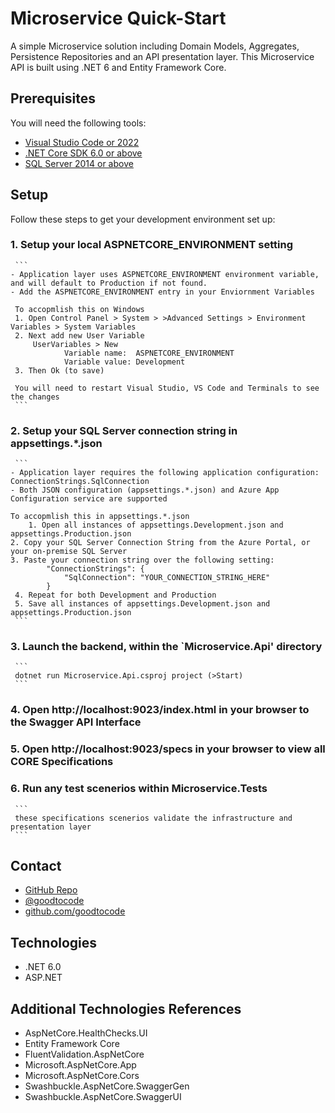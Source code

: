 # Microservice Quick-Start
A simple Microservice solution including Domain Models, Aggregates, Persistence Repositories and an API presentation layer. This Microservice API is built using .NET 6 and Entity Framework Core.

## Prerequisites
You will need the following tools:
* [Visual Studio Code or 2022](https://www.visualstudio.com/downloads/)
* [.NET Core SDK 6.0 or above](https://www.microsoft.com/net/download/dotnet-core/6.0)
* [SQL Server 2014 or above](https://www.microsoft.com/en-us/sql-server/sql-server-downloads)

## Setup
Follow these steps to get your development environment set up:

  ### 1. Setup your local ASPNETCORE_ENVIRONMENT setting
     ```
	- Application layer uses ASPNETCORE_ENVIRONMENT environment variable, and will default to Production if not found.
	- Add the ASPNETCORE_ENVIRONMENT entry in your Enviornment Variables

	 To accopmlish this on Windows
	 1. Open Control Panel > System > >Advanced Settings > Environment Variables > System Variables
	 2. Next add new User Variable
		 UserVariables > New
				Variable name:  ASPNETCORE_ENVIRONMENT
				Variable value: Development
	 3. Then Ok (to save)
	 
	 You will need to restart Visual Studio, VS Code and Terminals to see the changes
	 ```

  ### 2. Setup your SQL Server connection string in appsettings.*.json
     ```
	- Application layer requires the following application configuration: ConnectionStrings.SqlConnection
	- Both JSON configuration (appsettings.*.json) and Azure App Configuration service are supported
	
	To accopmlish this in appsettings.*.json
        1. Open all instances of appsettings.Development.json and appsettings.Production.json
	2. Copy your SQL Server Connection String from the Azure Portal, or your on-premise SQL Server
	3. Paste your connection string over the following setting:
			"ConnectionStrings": {
				"SqlConnection": "YOUR_CONNECTION_STRING_HERE"
			}
	 4. Repeat for both Development and Production
	 5. Save all instances of appsettings.Development.json and appsettings.Production.json
     ```

  ### 3. Launch the backend, within the `Microservice.Api' directory
     ```
	 dotnet run Microservice.Api.csproj project (>Start)
	 ```

  ### 4. Open http://localhost:9023/index.html in your browser to the Swagger API Interface
  
  ### 5. Open http://localhost:9023/specs in your browser to view all CORE Specifications

  ### 6. Run any test scenerios within Microservice.Tests 
     ```
	 these specifications scenerios validate the infrastructure and presentation layer
     ```

## Contact
* [GitHub Repo](https://www.github.com/goodtocode/templates)
* [@goodtocode](https://www.twitter.com/goodtocode)
* [github.com/goodtocode](https://www.github.com/goodtocode)

## Technologies
* .NET 6.0
* ASP.NET

## Additional Technologies References
* AspNetCore.HealthChecks.UI
* Entity Framework Core
* FluentValidation.AspNetCore
* Microsoft.AspNetCore.App
* Microsoft.AspNetCore.Cors
* Swashbuckle.AspNetCore.SwaggerGen
* Swashbuckle.AspNetCore.SwaggerUI